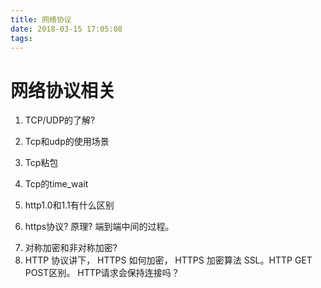 ```yaml
---
title: 网络协议
date: 2018-03-15 17:05:08
tags:
---
```


# 网络协议相关

1. TCP/UDP的了解?
> 
2. Tcp和udp的使用场景        
> 
3. Tcp粘包        
> 
4. Tcp的time_wait        
> 
5. http1.0和1.1有什么区别        
> 
6. https协议? 原理? 端到端中间的过程。        
> 
7. 对称加密和非对称加密?       
8. HTTP 协议讲下， HTTPS 如何加密， HTTPS 加密算法 SSL。HTTP GET POST区别。 HTTP请求会保持连接吗？
